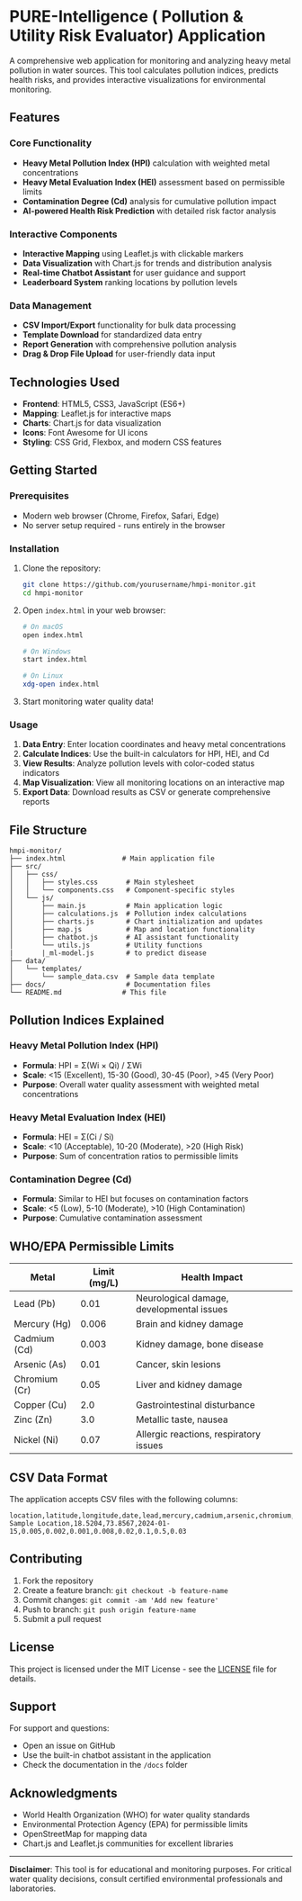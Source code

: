 # PURE-Intelligence ( Pollution & Utility Risk Evaluator)  Application

A comprehensive web application for monitoring and analyzing heavy metal pollution in water sources. This tool calculates pollution indices, predicts health risks, and provides interactive visualizations for environmental monitoring.

## Features

### Core Functionality
- **Heavy Metal Pollution Index (HPI)** calculation with weighted metal concentrations
- **Heavy Metal Evaluation Index (HEI)** assessment based on permissible limits
- **Contamination Degree (Cd)** analysis for cumulative pollution impact
- **AI-powered Health Risk Prediction** with detailed risk factor analysis

### Interactive Components
- **Interactive Mapping** using Leaflet.js with clickable markers
- **Data Visualization** with Chart.js for trends and distribution analysis
- **Real-time Chatbot Assistant** for user guidance and support
- **Leaderboard System** ranking locations by pollution levels

### Data Management
- **CSV Import/Export** functionality for bulk data processing
- **Template Download** for standardized data entry
- **Report Generation** with comprehensive pollution analysis
- **Drag & Drop File Upload** for user-friendly data input

## Technologies Used

- **Frontend**: HTML5, CSS3, JavaScript (ES6+)
- **Mapping**: Leaflet.js for interactive maps
- **Charts**: Chart.js for data visualization
- **Icons**: Font Awesome for UI icons
- **Styling**: CSS Grid, Flexbox, and modern CSS features

## Getting Started

### Prerequisites
- Modern web browser (Chrome, Firefox, Safari, Edge)
- No server setup required - runs entirely in the browser

### Installation
1. Clone the repository:
   ```bash
   git clone https://github.com/yourusername/hmpi-monitor.git
   cd hmpi-monitor
   ```

2. Open `index.html` in your web browser:
   ```bash
   # On macOS
   open index.html
   
   # On Windows
   start index.html
   
   # On Linux
   xdg-open index.html
   ```

3. Start monitoring water quality data!

### Usage
1. **Data Entry**: Enter location coordinates and heavy metal concentrations
2. **Calculate Indices**: Use the built-in calculators for HPI, HEI, and Cd
3. **View Results**: Analyze pollution levels with color-coded status indicators
4. **Map Visualization**: View all monitoring locations on an interactive map
5. **Export Data**: Download results as CSV or generate comprehensive reports

## File Structure

```
hmpi-monitor/
├── index.html              # Main application file
├── src/
│   ├── css/
│   │   ├── styles.css       # Main stylesheet
│   │   └── components.css   # Component-specific styles
│   └── js/
│       ├── main.js          # Main application logic
│       ├── calculations.js  # Pollution index calculations
│       ├── charts.js        # Chart initialization and updates
│       ├── map.js           # Map and location functionality
│       ├── chatbot.js       # AI assistant functionality
│       └── utils.js         # Utility functions
|       |_ml-model.js        # to predict disease  
├── data/
│   └── templates/
│       └── sample_data.csv  # Sample data template
├── docs/                    # Documentation files
└── README.md               # This file
```

## Pollution Indices Explained

### Heavy Metal Pollution Index (HPI)
- **Formula**: HPI = Σ(Wi × Qi) / ΣWi
- **Scale**: <15 (Excellent), 15-30 (Good), 30-45 (Poor), >45 (Very Poor)
- **Purpose**: Overall water quality assessment with weighted metal concentrations

### Heavy Metal Evaluation Index (HEI)
- **Formula**: HEI = Σ(Ci / Si)
- **Scale**: <10 (Acceptable), 10-20 (Moderate), >20 (High Risk)
- **Purpose**: Sum of concentration ratios to permissible limits

### Contamination Degree (Cd)
- **Formula**: Similar to HEI but focuses on contamination factors
- **Scale**: <5 (Low), 5-10 (Moderate), >10 (High Contamination)
- **Purpose**: Cumulative contamination assessment

## WHO/EPA Permissible Limits

| Metal | Limit (mg/L) | Health Impact |
|-------|--------------|---------------|
| Lead (Pb) | 0.01 | Neurological damage, developmental issues |
| Mercury (Hg) | 0.006 | Brain and kidney damage |
| Cadmium (Cd) | 0.003 | Kidney damage, bone disease |
| Arsenic (As) | 0.01 | Cancer, skin lesions |
| Chromium (Cr) | 0.05 | Liver and kidney damage |
| Copper (Cu) | 2.0 | Gastrointestinal disturbance |
| Zinc (Zn) | 3.0 | Metallic taste, nausea |
| Nickel (Ni) | 0.07 | Allergic reactions, respiratory issues |

## CSV Data Format

The application accepts CSV files with the following columns:
```csv
location,latitude,longitude,date,lead,mercury,cadmium,arsenic,chromium,copper,zinc,nickel
Sample Location,18.5204,73.8567,2024-01-15,0.005,0.002,0.001,0.008,0.02,0.1,0.5,0.03
```

## Contributing

1. Fork the repository
2. Create a feature branch: `git checkout -b feature-name`
3. Commit changes: `git commit -am 'Add new feature'`
4. Push to branch: `git push origin feature-name`
5. Submit a pull request

## License

This project is licensed under the MIT License - see the [LICENSE](LICENSE) file for details.

## Support

For support and questions:
- Open an issue on GitHub
- Use the built-in chatbot assistant in the application
- Check the documentation in the `/docs` folder

## Acknowledgments

- World Health Organization (WHO) for water quality standards
- Environmental Protection Agency (EPA) for permissible limits
- OpenStreetMap for mapping data
- Chart.js and Leaflet.js communities for excellent libraries

---

**Disclaimer**: This tool is for educational and monitoring purposes. For critical water quality decisions, consult certified environmental professionals and laboratories.
